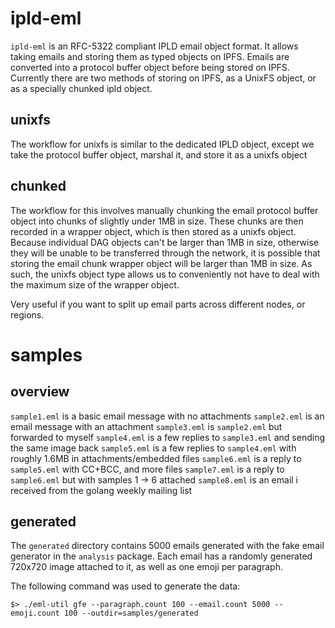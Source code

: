 # ipld-eml

`ipld-eml` is an RFC-5322 compliant IPLD email object format. It allows taking emails and storing them as typed objects on IPFS.  Emails are converted into a protocol buffer object before being stored on IPFS. Currently there are two methods of storing on IPFS, as a UnixFS object, or as a specially chunked ipld object.

## unixfs

The workflow for unixfs is similar to the dedicated IPLD object, except we take the protocol buffer object, marshal it, and store it as a unixfs object

## chunked

The workflow for this involves manually chunking the email protocol buffer object into chunks of slightly under 1MB in size. These chunks are then recorded in a wrapper object, which is then stored as a unixfs object. Because individual DAG objects can't be larger than 1MB in size, otherwise they will be unable to be transferred through the network, it is possible that storing the email chunk wrapper object will be larger than 1MB in size. As such, the unixfs object type allows us to conveniently not have to deal with the maximum size of the wrapper object.

Very useful if you want to split up email parts across different nodes, or regions.

# samples

## overview

`sample1.eml` is a basic email message with no attachments
`sample2.eml` is an email message with an attachment
`sample3.eml` is `sample2.eml` but forwarded to myself
`sample4.eml` is a few replies to `sample3.eml` and sending the same image back
`sample5.eml` is a few replies to `sample4.eml` with roughly 1.6MB in attachments/embedded files
`sample6.eml` is a reply to `sample5.eml` with CC+BCC, and more files
`sample7.eml` is a reply to `sample6.eml` but with samples 1 -> 6 attached
`sample8.eml` is an email i received from the golang weekly mailing list

## generated

The `generated` directory contains 5000 emails generated with the fake email generator in the `analysis` package. Each email has a randomly generated 720x720 image attached to it, as well as one emoji per paragraph.

The following command was used to generate the data:

```shell
$> ./eml-util gfe --paragraph.count 100 --email.count 5000 --emoji.count 100 --outdir=samples/generated
```